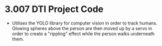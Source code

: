 # 3.007 DTI Project Code
- Utilises the YOLO library for computer vision in order to track humans. Glowing spheres above the person are then moved up by a servo in order to create a "rippling" effect while the person walks underneath them.
